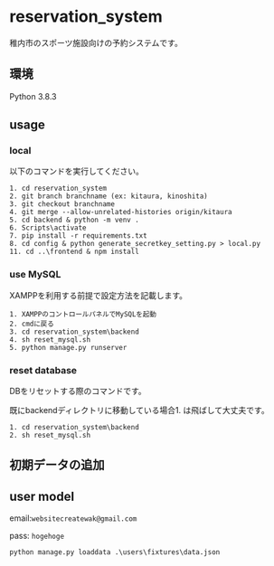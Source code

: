 # reservation_system

稚内市のスポーツ施設向けの予約システムです。

## 環境

Python 3.8.3

## usage

### local

以下のコマンドを実行してください。

```shell
1. cd reservation_system
2. git branch branchname (ex: kitaura, kinoshita)
3. git checkout branchname
4. git merge --allow-unrelated-histories origin/kitaura
5. cd backend & python -m venv .
6. Scripts\activate
7. pip install -r requirements.txt
8. cd config & python generate_secretkey_setting.py > local.py
11. cd ..\frontend & npm install
```

### use MySQL

XAMPPを利用する前提で設定方法を記載します。

```shell
1. XAMPPのコントロールパネルでMySQLを起動
2. cmdに戻る
3. cd reservation_system\backend
4. sh reset_mysql.sh
5. python manage.py runserver
```

### reset database

DBをリセットする際のコマンドです。

既にbackendディレクトリに移動している場合1. は飛ばして大丈夫です。

```shell
1. cd reservation_system\backend
2. sh reset_mysql.sh
```

## 初期データの追加

## user model

email:```websitecreatewak@gmail.com ```

pass: ```hogehoge```

```shell
python manage.py loaddata .\users\fixtures\data.json
```
